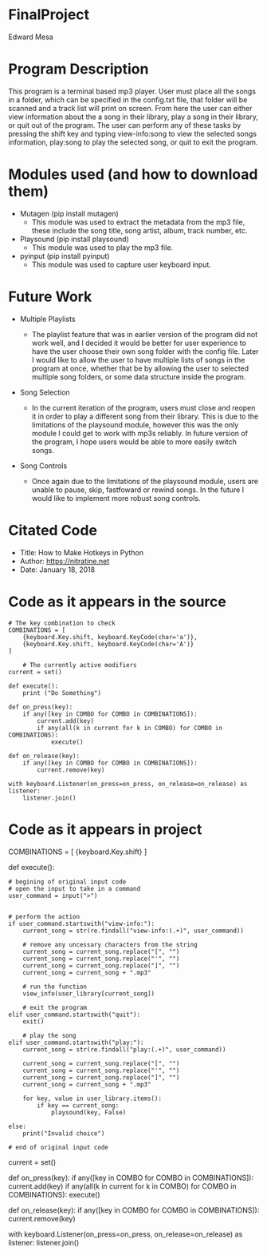 # FinalProject
Edward Mesa

# Program Description

This program is a terminal based mp3 player. User must place all the songs in a folder, which can be specified in the config.txt file, that folder will be scanned and a track list will print on screen. From here the user can either view information about the a song in their library, play a song in their library, or quit out of the program. The user can perform any of these tasks by pressing the shift key and typing view-info:song to view the selected songs information, play:song to play the selected song, or quit to exit the program.



# Modules used (and how to download them)
- Mutagen (pip install mutagen)
    - This module was used to extract the metadata from the mp3 file, these include the song title, song artist, album, track number, etc.
- Playsound (pip install playsound)
    - This module was used to play the mp3 file.
- pyinput (pip install pyinput)
    - This module was used to capture user keyboard input.

# Future Work
- Multiple Playlists
    - The playlist feature that was in earlier version of the program did not work well, and I decided it would be better for user experience to have the user choose their own song folder with the config file. Later I would like to allow the user to have multiple lists of songs in the program at once, whether that be by allowing the user to selected multiple song folders, or some data structure inside the program.

- Song Selection
    - In the current iteration of the program, users must close and reopen it in order to play a different song from their library. This is due to the limitations of the playsound module, however this was the only module I could get to work with mp3s reliably. In future version of the program, I hope users would be able to more easily switch songs.

- Song Controls
    - Once again due to the limitations of the playsound module, users are unable to pause, skip, fastfoward or rewind songs. In the future I would like to implement more robust song controls.


# Citated Code
- Title: How to Make Hotkeys in Python
- Author: https://nitratine.net
- Date: January 18, 2018

# Code as it appears in the source

    # The key combination to check
    COMBINATIONS = [
        {keyboard.Key.shift, keyboard.KeyCode(char='a')},
        {keyboard.Key.shift, keyboard.KeyCode(char='A')}
    ]

        # The currently active modifiers
    current = set()

    def execute():
        print ("Do Something")

    def on_press(key):
        if any([key in COMBO for COMBO in COMBINATIONS]):
            current.add(key)
            if any(all(k in current for k in COMBO) for COMBO in COMBINATIONS):
                execute()

    def on_release(key):
        if any([key in COMBO for COMBO in COMBINATIONS]):
            current.remove(key)

    with keyboard.Listener(on_press=on_press, on_release=on_release) as listener:
        listener.join()

# Code as it appears in project
COMBINATIONS = [
    {keyboard.Key.shift}
]


def execute():

    # begining of original input code
    # open the input to take in a command 
    user_command = input(">")


    # perform the action
    if user_command.startswith("view-info:"):
        current_song = str(re.findall("view-info:(.+)", user_command))

        # remove any uncessary characters from the string
        current_song = current_song.replace("[", "")
        current_song = current_song.replace("'", "")
        current_song = current_song.replace("]", "")
        current_song = current_song + ".mp3"

        # run the function
        view_info(user_library[current_song])

        # exit the program
    elif user_command.startswith("quit"):
        exit()

        # play the song
    elif user_command.startswith("play:"):
        current_song = str(re.findall("play:(.+)", user_command))

        current_song = current_song.replace("[", "")
        current_song = current_song.replace("'", "")
        current_song = current_song.replace("]", "")
        current_song = current_song + ".mp3"

        for key, value in user_library.items():
            if key == current_song:
                playsound(key, False)

    else:
        print("Invalid choice")

    # end of original input code    

current = set()

def on_press(key):
    if any([key in COMBO for COMBO in COMBINATIONS]):
        current.add(key)
        if any(all(k in current for k in COMBO) for COMBO in COMBINATIONS):
            execute()

def on_release(key):
    if any([key in COMBO for COMBO in COMBINATIONS]):
        current.remove(key)

with keyboard.Listener(on_press=on_press, on_release=on_release) as listener:
    listener.join()        
